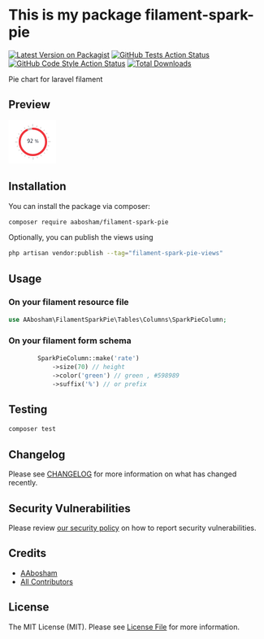 # This is my package filament-spark-pie

[![Latest Version on Packagist](https://img.shields.io/packagist/v/aabosham/filament-spark-pie.svg?style=flat-square)](https://packagist.org/packages/aabosham/filament-spark-pie)
[![GitHub Tests Action Status](https://img.shields.io/github/workflow/status/aabosham/filament-spark-pie/run-tests?label=tests)](https://github.com/aabosham/filament-spark-pie/actions?query=workflow%3Arun-tests+branch%3Amain)
[![GitHub Code Style Action Status](https://img.shields.io/github/workflow/status/aabosham/filament-spark-pie/Check%20&%20fix%20styling?label=code%20style)](https://github.com/aabosham/filament-spark-pie/actions?query=workflow%3A"Check+%26+fix+styling"+branch%3Amain)
[![Total Downloads](https://img.shields.io/packagist/dt/aabosham/filament-spark-pie.svg?style=flat-square)](https://packagist.org/packages/aabosham/filament-spark-pie)

Pie chart for laravel filament

## Preview

![preview](https://github.com/aabosham/filament-spark-pie/raw/master/preview.png)

## Installation

You can install the package via composer:

```bash
composer require aabosham/filament-spark-pie
```

Optionally, you can publish the views using

```bash
php artisan vendor:publish --tag="filament-spark-pie-views"
```
## Usage

### On your filament resource file
```php
use AAbosham\FilamentSparkPie\Tables\Columns\SparkPieColumn;
```

### On your filament form schema
```php
        SparkPieColumn::make('rate')
            ->size(70) // height
            ->color('green') // green , #598989
            ->suffix('%') // or prefix
```

## Testing

```bash
composer test
```

## Changelog

Please see [CHANGELOG](CHANGELOG.md) for more information on what has changed recently.

## Security Vulnerabilities

Please review [our security policy](../../security/policy) on how to report security vulnerabilities.

## Credits

- [AAbosham](https://github.com/AAbosham)
- [All Contributors](../../contributors)

## License

The MIT License (MIT). Please see [License File](LICENSE.md) for more information.
